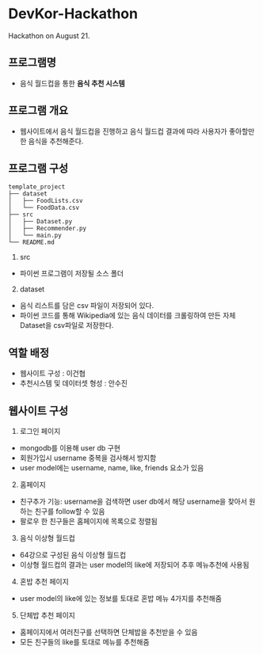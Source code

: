 # DevKor-Hackathon
Hackathon on August 21.

## 프로그램명

* 음식 월드컵을 통한 **음식 추천 시스템**

## 프로그램 개요 
* 웹사이트에서 음식 월드컵을 진행하고 음식 월드컵 결과에 따라 사용자가 좋아할만한 음식을 추천해준다.

## 프로그램 구성

```
template_project
├── dataset
│   ├── FoodLists.csv
│   └── FoodData.csv
├── src
│   ├── Dataset.py
│   ├── Recommender.py
│   └── main.py
└── README.md
```

1. src

* 파이썬 프로그램이 저장될 소스 폴더

2. dataset

* 음식 리스트를 담은 csv 파일이 저장되어 있다.
* 파이썬 코드를 통해 Wikipedia에 있는 음식 데이터를 크롤링하여 만든 자체 Dataset을 csv파일로 저장한다.

## 역할 배정

* 웹사이트 구성 : 이건협
* 추천시스템 및 데이터셋 형성 : 안수진

## 웹사이트 구성

1. 로그인 페이지
* mongodb를 이용해 user db 구현
* 회원가입시 username 중복을 검사해서 방지함
* user model에는 username, name, like, friends 요소가 있음


2. 홈페이지
* 친구추가 기능: username을 검색하면 user db에서 해당 username을 찾아서 원하는 친구를 follow할 수 있음
* 팔로우 한 친구들은 홈페이지에 목록으로 정렬됨


3. 음식 이상형 월드컵
* 64강으로 구성된 음식 이상형 월드컵
* 이상형 월드컵의 결과는 user model의 like에 저장되어 추후 메뉴추천에 사용됨


4. 혼밥 추천 페이지
* user model의 like에 있는 정보를 토대로 혼밥 메뉴 4가지를 추천해줌


5. 단체밥 추천 페이지
* 홈페이지에서 여러친구를 선택하면 단체밥을 추천받을 수 있음
* 모든 친구들의 like를 토대로 메뉴를 추천해줌
